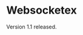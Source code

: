 # Websocketex

Version 1.1 released.

<!--## Installation

If [available in Hex](https://hex.pm/docs/publish), the package can be installed
by adding `websocketex` to your list of dependencies in `mix.exs`:

```elixir
def deps do
  [
    {:websocketex, "~> 0.1.0"}
  ]
end
```

Documentation can be generated with [ExDoc](https://github.com/elixir-lang/ex_doc)
and published on [HexDocs](https://hexdocs.pm). Once published, the docs can
be found at [https://hexdocs.pm/websocketex](https://hexdocs.pm/websocketex). -->

